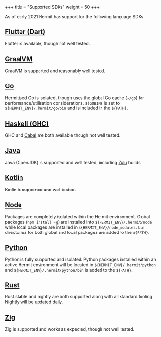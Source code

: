 +++
title = "Supported SDKs"
weight = 50
+++

As of early 2021 Hermit has support for the following language SDKs.

## [Flutter (Dart)](https://github.com/cashapp/hermit-packages/blob/master/flutter.hcl)

Flutter is available, though not well tested.

## [GraalVM](https://github.com/cashapp/hermit-packages/blob/master/graalvm.hcl)

GraalVM is supported and reasonably well tested.

## [Go](https://github.com/cashapp/hermit-packages/blob/master/go.hcl)

Hermitised Go is isolated, though uses the global Go cache (`~/go`) for
performance/utilisation considerations. `${GOBIN}` is set to
`${HERMIT_ENV}/.hermit/go/bin` and is included in the `${PATH}`.

## [Haskell (GHC)](https://github.com/cashapp/hermit-packages/blob/master/ghc.hcl)

GHC and [Cabal](https://github.com/cashapp/hermit-packages/blob/master/cabal.hcl) are both available though not well tested.

## [Java](https://github.com/cashapp/hermit-packages/blob/master/openjdk.hcl)

Java (OpenJDK) is supported and well tested, including [Zulu](https://www.azul.com/downloads/) builds.

## [Kotlin](https://github.com/cashapp/hermit-packages/blob/master/kotlin.hcl)

Kotlin is supported and well tested.

## [Node](https://github.com/cashapp/hermit-packages/blob/master/node.hcl)

Packages are completely isolated within the Hermit environment. Global packages (`npm install -g`) are installed
into `${HERMIT_ENV}/.hermit/node` while local packages are installed in `${HERMIT_ENV}/node_modules`. `bin`
directories for both global and local packages are added to the `${PATH}`.

## [Python](https://github.com/cashapp/hermit-packages/blob/master/python3.hcl)

Python is fully supported and isolated. Python packages installed within an
active Hermit environment will be located in `${HERMIT_ENV}/.hermit/python`
and `${HERMIT_ENV}/.hermit/python/bin` is added to the `${PATH}`.

## [Rust](https://github.com/cashapp/hermit-packages/blob/master/rust.hcl)

Rust stable and nightly are both supported along with all standard tooling. Nightly will be updated daily.

## [Zig](https://github.com/cashapp/hermit-packages/blob/master/zig.hcl)

Zig is supported and works as expected, though not well tested.
